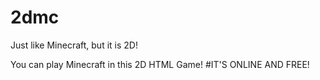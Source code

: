 # 2dmc
Just like Minecraft, but it is 2D!

You can play Minecraft in this 2D HTML Game!
#IT'S ONLINE AND FREE!
